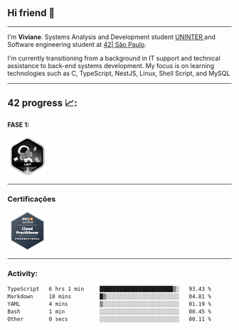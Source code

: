 
## Hi friend 👋
---

<p> I'm <b>Viviane</b>. Systems Analysis and Development student <a href="https://www.uninter.com/" target="_blank">UNINTER </a> 
    and Software engineering student at <a href="https://www.42sp.org.br/" target="_blank">42| São Paulo</a>.
</p>

<p> I'm currently transitioning from a background in IT support and technical assistance to back-end systems development. My focus is on learning technologies such as C, TypeScript, NestJS, Linux, Shell Script, and MySQL</p>

---
## 42 progress 📈:  

#### FASE 1:
<a href="https://github.com/vsantosj/Projeto_Libft" target="_blank">
<img src="./src/badge-42/inprogress/libftm_progress.png" height="90" width="90">
</a>

---
### Certificações
<a href="https://www.credly.com/badges/49799b41-9f1c-461c-b391-bb00f8d2e26c/linked_in_profile" target= "_blank" >
<img src="./src/aws-certified-cloud-practitioner.png">
</a>

---
### Activity: 

<!--START_SECTION:waka-->

```txt
TypeScript   6 hrs 1 min     ███████████████████████▒░   93.43 %
Markdown     18 mins         █▒░░░░░░░░░░░░░░░░░░░░░░░   04.81 %
YAML         4 mins          ▒░░░░░░░░░░░░░░░░░░░░░░░░   01.19 %
Bash         1 min           ░░░░░░░░░░░░░░░░░░░░░░░░░   00.45 %
Other        0 secs          ░░░░░░░░░░░░░░░░░░░░░░░░░   00.11 %
```

<!--END_SECTION:waka-->
